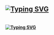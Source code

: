 ## <a href="https://git.io/typing-svg"><img src="https://readme-typing-svg.demolab.com?font=Gloria+Hallelujah&size=40&duration=3750&pause=1500&color=BD5EB8D2&center=true&vCenter=true&repeat=false&width=1100&lines=My+first+name+is+robbin'+and+my+last+name+is+dabank" alt="Typing SVG" /></a>
#### <br><a href="https://git.io/typing-svg"><img src="https://readme-typing-svg.demolab.com?font=Gloria+Hallelujah&size=25&duration=2500&pause=1050&color=BD5EB8D2&repeat=false&width=700&lines=+;I+also+code+in+my+spare+time" alt="Typing SVG" /></a>
